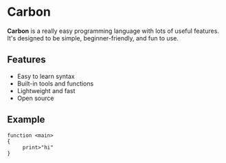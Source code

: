 # Carbon

**Carbon** is a really easy programming language with lots of useful features. It's designed to be simple, beginner-friendly, and fun to use.

## Features

* Easy to learn syntax
* Built-in tools and functions
* Lightweight and fast
* Open source

## Example

```carbon
function <main>
{
     print>"hi"
}
```
